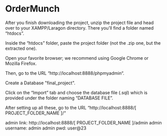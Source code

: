 # OrderMunch

After you finish downloading the project, unzip the project file and head over to your XAMPP/Laragon directory.
There you’ll find a folder named “htdocs”.

Inside the “htdocs” folder, paste the project folder (not the .zip one, but the extracted one).

Open your favorite browser; we recommend using Google Chrome or Mozilla Firefox.

Then, go to the URL “http://localhost:8888/phpmyadmin“.

Create a Database "final_project".

Click on the “Import” tab and choose the database file (.sql) which is provided under the folder naming “DATABASE FILE”.

After setting up all these, go to the URL “http://localhost:8888/[ PROJECT_FOLDER_NAME ]/“

admin link:
http://localhost:8888/[ PROJECT_FOLDER_NAME ]/admin
admin username: admin
admin pwd: user@23
